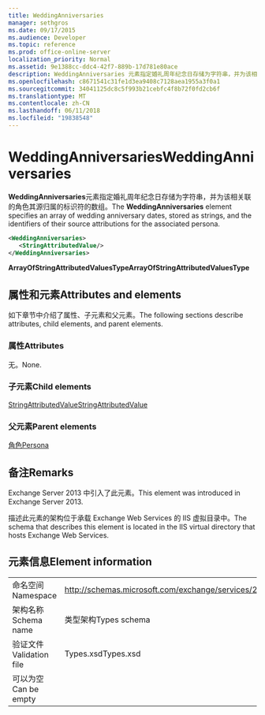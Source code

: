 ```yaml
---
title: WeddingAnniversaries
manager: sethgros
ms.date: 09/17/2015
ms.audience: Developer
ms.topic: reference
ms.prod: office-online-server
localization_priority: Normal
ms.assetid: 9e1388cc-ddc4-42f7-889b-17d781e80ace
description: WeddingAnniversaries 元素指定婚礼周年纪念日存储为字符串，并为该相关联的角色其源归属的标识符的数组。
ms.openlocfilehash: c8671541c31fe1d3ea9408c7128aea1955a3f0a1
ms.sourcegitcommit: 34041125dc8c5f993b21cebfc4f8b72f0fd2cb6f
ms.translationtype: MT
ms.contentlocale: zh-CN
ms.lasthandoff: 06/11/2018
ms.locfileid: "19838548"
---
```

# <a name="weddinganniversaries"></a><span data-ttu-id="fb135-103">WeddingAnniversaries</span><span class="sxs-lookup"><span data-stu-id="fb135-103">WeddingAnniversaries</span></span>

<span data-ttu-id="fb135-104">**WeddingAnniversaries**元素指定婚礼周年纪念日存储为字符串，并为该相关联的角色其源归属的标识符的数组。</span><span class="sxs-lookup"><span data-stu-id="fb135-104">The **WeddingAnniversaries** element specifies an array of wedding anniversary dates, stored as strings, and the identifiers of their source attributions for the associated persona.</span></span> 
  
```XML
<WeddingAnniversaries>
   <StringAttributedValue/>
</WeddingAnniversaries>
```

 <span data-ttu-id="fb135-105">**ArrayOfStringAttributedValuesType**</span><span class="sxs-lookup"><span data-stu-id="fb135-105">**ArrayOfStringAttributedValuesType**</span></span>
## <a name="attributes-and-elements"></a><span data-ttu-id="fb135-106">属性和元素</span><span class="sxs-lookup"><span data-stu-id="fb135-106">Attributes and elements</span></span>

<span data-ttu-id="fb135-107">如下章节中介绍了属性、子元素和父元素。</span><span class="sxs-lookup"><span data-stu-id="fb135-107">The following sections describe attributes, child elements, and parent elements.</span></span>
  
### <a name="attributes"></a><span data-ttu-id="fb135-108">属性</span><span class="sxs-lookup"><span data-stu-id="fb135-108">Attributes</span></span>

<span data-ttu-id="fb135-109">无。</span><span class="sxs-lookup"><span data-stu-id="fb135-109">None.</span></span>
  
### <a name="child-elements"></a><span data-ttu-id="fb135-110">子元素</span><span class="sxs-lookup"><span data-stu-id="fb135-110">Child elements</span></span>

[<span data-ttu-id="fb135-111">StringAttributedValue</span><span class="sxs-lookup"><span data-stu-id="fb135-111">StringAttributedValue</span></span>](stringattributedvalue.md)
  
### <a name="parent-elements"></a><span data-ttu-id="fb135-112">父元素</span><span class="sxs-lookup"><span data-stu-id="fb135-112">Parent elements</span></span>

[<span data-ttu-id="fb135-113">角色</span><span class="sxs-lookup"><span data-stu-id="fb135-113">Persona</span></span>](persona.md)
  
## <a name="remarks"></a><span data-ttu-id="fb135-114">备注</span><span class="sxs-lookup"><span data-stu-id="fb135-114">Remarks</span></span>

<span data-ttu-id="fb135-115">Exchange Server 2013 中引入了此元素。</span><span class="sxs-lookup"><span data-stu-id="fb135-115">This element was introduced in Exchange Server 2013.</span></span>
  
<span data-ttu-id="fb135-116">描述此元素的架构位于承载 Exchange Web Services 的 IIS 虚拟目录中。</span><span class="sxs-lookup"><span data-stu-id="fb135-116">The schema that describes this element is located in the IIS virtual directory that hosts Exchange Web Services.</span></span>
  
## <a name="element-information"></a><span data-ttu-id="fb135-117">元素信息</span><span class="sxs-lookup"><span data-stu-id="fb135-117">Element information</span></span>

|||
|:-----|:-----|
|<span data-ttu-id="fb135-118">命名空间</span><span class="sxs-lookup"><span data-stu-id="fb135-118">Namespace</span></span>  <br/> |http://schemas.microsoft.com/exchange/services/2006/types  <br/> |
|<span data-ttu-id="fb135-119">架构名称</span><span class="sxs-lookup"><span data-stu-id="fb135-119">Schema name</span></span>  <br/> |<span data-ttu-id="fb135-120">类型架构</span><span class="sxs-lookup"><span data-stu-id="fb135-120">Types schema</span></span>  <br/> |
|<span data-ttu-id="fb135-121">验证文件</span><span class="sxs-lookup"><span data-stu-id="fb135-121">Validation file</span></span>  <br/> |<span data-ttu-id="fb135-122">Types.xsd</span><span class="sxs-lookup"><span data-stu-id="fb135-122">Types.xsd</span></span>  <br/> |
|<span data-ttu-id="fb135-123">可以为空</span><span class="sxs-lookup"><span data-stu-id="fb135-123">Can be empty</span></span>  <br/> ||
   

